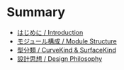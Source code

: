 # Summary

- [はじめに / Introduction](./intro.md)
- [モジュール構成 / Module Structure](./modules.md)
- [型分類 / CurveKind & SurfaceKind](./kinds.md)
- [設計思想 / Design Philosophy](./philosophy.md)